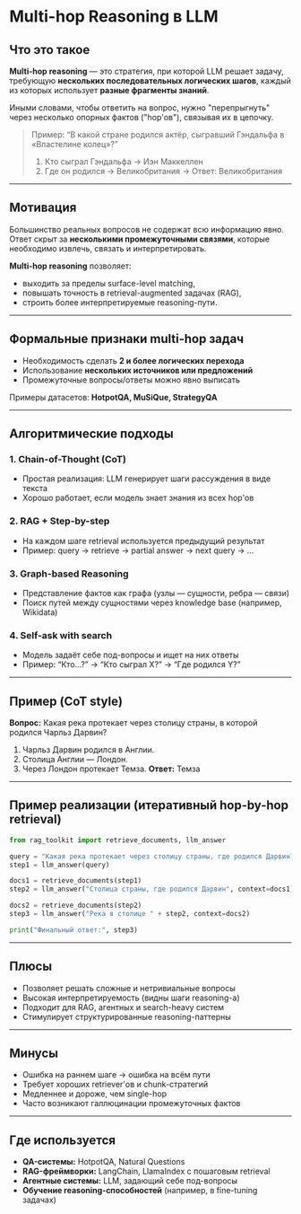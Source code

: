 # Multi-hop Reasoning в LLM

## Что это такое

**Multi-hop reasoning** — это стратегия, при которой LLM решает задачу, требующую **нескольких последовательных логических шагов**, каждый из которых использует **разные фрагменты знаний**.

Иными словами, чтобы ответить на вопрос, нужно "перепрыгнуть" через несколько опорных фактов ("hop'ов"), связывая их в цепочку.

> Пример: “В какой стране родился актёр, сыгравший Гэндальфа в «Властелине колец»?”
>
> 1. Кто сыграл Гэндальфа → Иэн Маккеллен
> 2. Где он родился → Великобритания  → Ответ: Великобритания

---

## Мотивация

Большинство реальных вопросов не содержат всю информацию явно. Ответ скрыт за **несколькими промежуточными связями**, которые необходимо извлечь, связать и интерпретировать.

**Multi-hop reasoning** позволяет:

- выходить за пределы surface-level matching,
- повышать точность в retrieval-augmented задачах (RAG),
- строить более интерпретируемые reasoning-пути.

---

## Формальные признаки multi-hop задач

- Необходимость сделать **2 и более логических перехода**
- Использование **нескольких источников или предложений**
- Промежуточные вопросы/ответы можно явно выписать

Примеры датасетов: **HotpotQA, MuSiQue, StrategyQA**

---

## Алгоритмические подходы

### 1. **Chain-of-Thought (CoT)**

- Простая реализация: LLM генерирует шаги рассуждения в виде текста
- Хорошо работает, если модель знает знания из всех hop'ов

### 2. **RAG + Step-by-step**

- На каждом шаге retrieval используется предыдущий результат
- Пример: query → retrieve → partial answer → next query → …

### 3. **Graph-based Reasoning**

- Представление фактов как графа (узлы — сущности, ребра — связи)
- Поиск путей между сущностями через knowledge base (например, Wikidata)

### 4. **Self-ask with search**

- Модель задаёт себе под-вопросы и ищет на них ответы
- Пример: “Кто…?” → “Кто сыграл X?” → “Где родился Y?”

---

## Пример (CoT style)

**Вопрос:** Какая река протекает через столицу страны, в которой родился Чарльз Дарвин?

1. Чарльз Дарвин родился в Англии.
2. Столица Англии — Лондон.
3. Через Лондон протекает Темза. **Ответ:** Темза

---

## Пример реализации (итеративный hop-by-hop retrieval)

```python
from rag_toolkit import retrieve_documents, llm_answer

query = "Какая река протекает через столицу страны, где родился Дарвин?"
step1 = llm_answer(query)

docs1 = retrieve_documents(step1)
step2 = llm_answer("Столица страны, где родился Дарвин", context=docs1)

docs2 = retrieve_documents(step2)
step3 = llm_answer("Река в столице " + step2, context=docs2)

print("Финальный ответ:", step3)
```

---

## Плюсы

- Позволяет решать сложные и нетривиальные вопросы
- Высокая интерпретируемость (видны шаги reasoning-а)
- Подходит для RAG, агентных и search-heavy систем
- Стимулирует структурированные reasoning-паттерны

---

## Минусы

- Ошибка на раннем шаге → ошибка на всём пути
- Требует хороших retriever'ов и chunk-стратегий
- Медленнее и дороже, чем single-hop
- Часто возникают галлюцинации промежуточных фактов

---

## Где используется

- **QA-системы:** HotpotQA, Natural Questions
- **RAG-фреймворки:** LangChain, LlamaIndex с пошаговым retrieval
- **Агентные системы:** LLM, задающий себе под-вопросы
- **Обучение reasoning-способностей** (например, в fine-tuning задачах)
